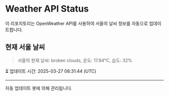 
# Weather API Status

이 리포지토리는 OpenWeather API를 사용하여 서울의 날씨 정보를 자동으로 업데이트합니다.

## 현재 서울 날씨
> 서울의 현재 날씨: broken clouds, 온도: 17.94°C, 습도: 32%

⏳ 업데이트 시간: 2025-03-27 08:31:44 (UTC)

---
자동 업데이트 봇에 의해 관리됩니다.
